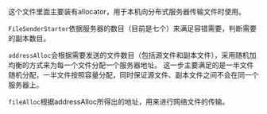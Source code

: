 这个文件里面主要装有allocator，用于本机向分布式服务器传输文件时使用。

`FileSenderStarter`依据服务器的数目（目前是七个）来满足容错需要，判断需要的副本数目。

`addressAlloc`会根据需要发送的文件数目（包括源文件和副本文件），采用随机加均衡的方式来为每一个文件分配一个服务器地址。
这一步主要满足的是一半文件随机分配，一半文件按照容量分配，同时保证源文件、副本文件之间不会在同一个服务器上。

`fileAlloc`根据addressAlloc所得出的地址，用来进行网络文件的传输。
